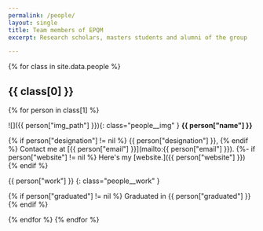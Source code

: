 ```yaml
---
permalink: /people/
layout: single
title: Team members of EPQM
excerpt: Research scholars, masters students and alumni of the group

---
```


{% for class in site.data.people %}

## {{ class[0] }}

{% for person in class[1] %}

<div class="people__desc" markdown=1>

![]({{ person["img_path"] }}){: class="people__img" }
**{{ person["name"] }}**

{% if person["designation"] != nil %}
{{ person["designation"] }},
{% endif %}
Contact me at [{{ person["email"] }}](mailto:{{ person["email"] }}).
{%- if person["website"] != nil %}
Here's my [website.]({{ person["website"] }})
{% endif %}


{{ person["work"] }}
{: class="people__work" }

{% if person["graduated"] != nil %}
Graduated in {{ person["graduated"] }}
{% endif %}

</div>
{% endfor %}
{% endfor %}
